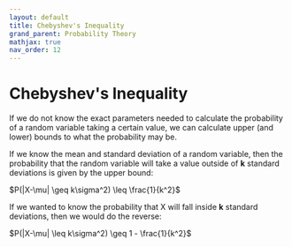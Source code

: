 ```yaml
---
layout: default
title: Chebyshev's Inequality
grand_parent: Probability Theory
mathjax: true
nav_order: 12
---
```

# Chebyshev's Inequality
If we do not know the exact parameters needed to calculate the probability of a random variable taking a certain value, we can calculate upper (and lower) bounds to what the probability may be.

If we know the mean and standard deviation of a random variable, then the probability that the random variable will take a value outside of **k** standard deviations is given by the upper bound:

$P(|X-\mu| \geq k\sigma^2) \leq \frac{1}{k^2}$

If we wanted to know the probability that X will fall inside **k** standard deviations, then we would do the reverse:

$P(|X-\mu| \leq k\sigma^2) \geq 1 - \frac{1}{k^2}$
